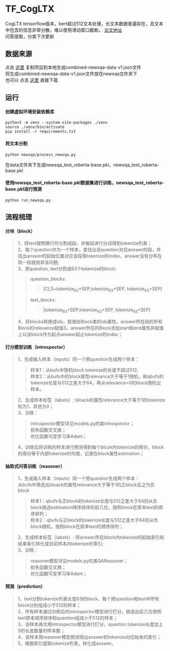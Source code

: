 # TF_CogLTX
CogLTX tensorflow版本，bert超过512文本处理，长文本数据普遍存在，且文本中包含的信息非常分散，难以使用滑动窗口截断。 [论文地址](https://keg.cs.tsinghua.edu.cn/jietang/publications/NIPS20-Ding-et-al-CogLTX.pdf)   
问答提取，分类下次更新

## 数据来源
点击 [这里](https://github.com/Maluuba/newsqa) 复制项目到本地生成combined-newsqa-data-v1.json文件  
将生成combined-newsqa-data-v1.json文件放在newsqa文件夹下  
也可以 点击 [这里](https://www.kaggle.com/fstcap/combinednewsqadatav1json/download) 直接下载

## 运行
#### 创建虚拟环境安装依赖库
``` 
python3 -m venv --system-site-packages ./venv
source ./venv/bin/activate
pip install -r requirements.txt
```
#### 将文本分割
```
python newsqa/process_newsqa.py
```
在data文件夹下生成newsqa_test_roberta-base.pkl，newsqa_test_roberta-base.pkl
#### 使用newsqa_test_roberta-base.pkl数据集进行训练，newsqa_test_roberta-base.pkl进行预测
```
python run_newsqa.py
```
## 流程梳理
#### 分块（block）
> 1、将text按照换行符分割成段，并每段进行分词得到tokenize列表；  
> 2、每个question作为一个样本，查找出该question对应answer的段，并找出answer的起始位置对应该段落tokenize的index，answer没有分布在同一段就抛弃该问题;  
> 3、把question, text分割成63个tokenize的block:  
>> question_blocks:   
>>> [CLS+tokenize<sub>63</sub>+SEP,tokenize<sub>63</sub>+SEP, tokenize<sub>63</sub>+SEP]   
> 
>> text_blocks:   
>>> [tokenize<sub>63</sub>+SEP,tokenize<sub>63</sub>+SEP, tokenize<sub>63</sub>+SEP]   
> 
> 4、将blocks转换成ids，赋值给Block类的ids属性，answer所在段的所有Block的relevance赋值3，answer所在的Block添加start和end属性并赋值上以该block作为起点answer起止tokenize的index； 
#### 打分模型训练（introspector）
> 1、生成输入样本（inputs）同一个把question生成两个样本：
>> 样本1：从bufs中随机block tokenize的长度不超过512;  
>> 样本2：从bufs中的block属性relevance大于等于1随机，和qbufs的tokenize长度与512之差大于64，再从relevance=0的block随机出样本。
> 
> 2、生成样本标签（labels）: bloack的属性relevance大于等于1的tokenize标为1，其他为0；  
> 3、训练：
>> introspector模型详见models.py的类Introspector；  
>> 损失函数交叉熵；  
>> 优化函数可变学习率Adam；  
> 
> 4、训练后将训练的样本进行预测得到每个blcok内tokenize的得分，block的得分等于内部tokenize的均值，记录在block属性estimation；  
#### 抽取式问答训练（reasoner）
> 1、生成输入样本（inputs）同一个把question生成两个样本：  
> 从bufs中筛选出bloack的属性relevance大于等于1的正block反之为负block  
>> 样本1：qbufs与正block的tokenize长度与512之差大于64则从负block挑选estimation降序排序的前几位，按照block在原本text的顺序排列；  
>> 样本2：qbufs与正block的tokenize长度与512之差大于64则从负block随机，按照block在原本text的顺序排列；  
> 
> 2、生成样本标签（labels）:  将answer所在block内tokenize的起始索引和结束索引转化成目前样本内tokenize的索引;  
> 3、训练：
>> reasoner模型详见models.py的类QAReasoner；  
>> 损失函数交叉熵；  
>> 优化函数可变学习率Adam；  
#### 预测（prediction）
> 1、text分割tokenize列表长度63的block，每个把question和text中所有block分别组成小于512的样本；  
> 2、所有样本通过训练后的introspector模型进行打分，挑选出前几位按照text原本顺序排序和question组成小于512的样本；  
> 3、该样本再次用introspector模型进行打分，question tokenize长度加上5的长度数量的样本数；  
> 4、该样本用reasoner模型预测得出answer的tokenize对应始末的索引；  
> 5、根据索引提取tokenize列表，转化成answer。
